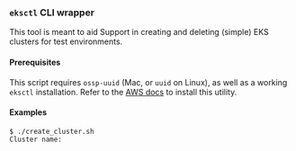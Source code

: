 ### `eksctl` CLI wrapper

This tool is meant to aid Support in creating and deleting (simple) EKS clusters for test environments.

#### Prerequisites

This script requires `ossp-uuid` (Mac, or `uuid` on Linux), as well as a working `eksctl` installation. Refer to the [AWS
docs](https://docs.aws.amazon.com/eks/latest/userguide/eksctl.html) to install this utility.

#### Examples

```text
$ ./create_cluster.sh 
Cluster name:
```